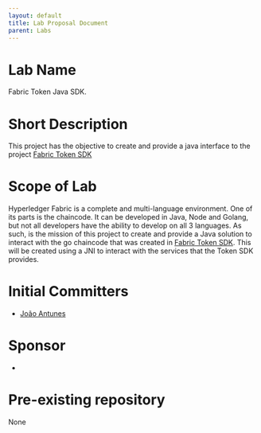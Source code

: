 ```yaml
---
layout: default
title: Lab Proposal Document
parent: Labs
---
```

# Lab Name
Fabric Token Java SDK.

# Short Description
This project has the objective to create and provide a java interface to the project [Fabric Token SDK](https://github.com/hyperledger-labs/fabric-token-sdk)

# Scope of Lab
Hyperledger Fabric is a complete and multi-language environment. One of its parts is the chaincode. It can be developed in Java, Node and Golang, but not all developers have the ability to develop on all 3 languages.
As such, is the mission of this project to create and provide a Java solution to interact with the go chaincode that was created in [Fabric Token SDK](https://github.com/hyperledger-labs/fabric-token-sdk).
This will be created using a JNI to interact with the services that the Token SDK provides.

# Initial Committers
- [João Antunes](https://github.com/smallestant)

# Sponsor
- 

# Pre-existing repository
None
